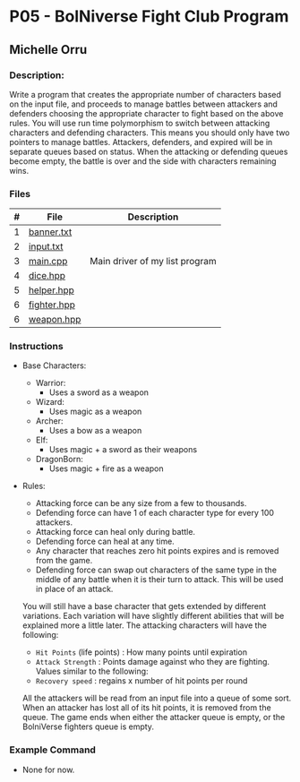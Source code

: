 # P05 - BolNiverse Fight Club Program
## Michelle Orru
### Description:

Write a program that creates the appropriate number of characters based on the input file, and proceeds to manage battles between attackers and defenders choosing the appropriate character to fight based on the above rules. You will use run time polymorphism to switch between attacking characters and defending characters. This means you should only have two pointers to manage battles. Attackers, defenders, and expired will be in separate queues based on status. When the attacking or defending queues become empty, the battle is over and the side with characters remaining wins.


### Files

|   #   |    File    | Description                      |
| :---: |  --------  | -------------------------------- |
|   1   | [banner.txt](https://github.com/michelle083/2143_OOP_Michelle/blob/main/Assignments/P05/banner.txt) |                                  |
|   2   | [input.txt](https://github.com/michelle083/2143_OOP_Michelle/blob/main/Assignments/P05/input.txt) |                   |
|   3   | [main.cpp](https://github.com/michelle083/2143_OOP_Michelle/blob/main/Assignments/P05/main.cpp)  | Main driver of my list program   |
|   4   | [dice.hpp](https://github.com/michelle083/2143_OOP_Michelle/blob/main/Assignments/P05/dice.hpp) |                                  |
|   5   | [helper.hpp](https://github.com/michelle083/2143_OOP_Michelle/blob/main/Assignments/P05/helper.hpp)  |  |
|   6   | [fighter.hpp](https://github.com/michelle083/2143_OOP_Michelle/blob/main/Assignments/P05/fighter.hpp)|              |
|   6   | [weapon.hpp](https://github.com/michelle083/2143_OOP_Michelle/blob/main/Assignments/P05/weapon.hpp) |                   |



### Instructions


- Base Characters:
  - Warrior: 
    - Uses a sword as a weapon
  - Wizard: 
    - Uses magic as a weapon
  - Archer:
    - Uses a bow as a weapon
  - Elf: 
    - Uses magic + a sword as their weapons
  - DragonBorn:
    - Uses magic + fire as a weapon

- Rules:
  
  - Attacking force can be any size from a few to thousands.
  - Defending force can have 1 of each character type for every 100 attackers.
  - Attacking force can heal only during battle.
  - Defending force can heal at any time.
  - Any character that reaches zero hit points expires and is removed from the game. 
  - Defending force can swap out characters of the same type in the middle of any battle when it is their turn to attack. This will be used in place of an attack.

  You will still have a base character that gets extended by different variations. Each variation will have slightly different abilities that will be explained more a little later. The attacking characters will have the following:

  - `Hit Points` (life points) : How many points until expiration
  - `Attack Strength` : Points damage against who they are fighting. Values similar to the following:
  - `Recovery speed` : regains x number of hit points per round

  All the attackers will be read from an input file into a queue of some sort. When an attacker has lost all of its hit points, it is removed from the queue. The game ends when either the attacker queue is empty, or the BolniVerse fighters queue is empty.

### Example Command

- None for now. 

